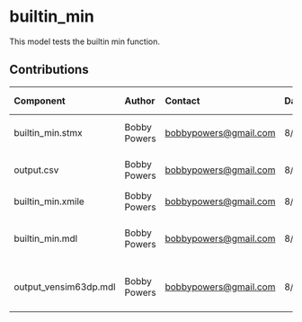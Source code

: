 builtin_min
============

This model tests the builtin min function.


Contributions
-------------

| Component             | Author          | Contact                    | Date    | Software Version          |
|:--------------------- |:--------------- |:-------------------------- |:------- |:------------------------- |
| builtin_min.stmx      | Bobby Powers    | bobbypowers@gmail.com      | 8/29/15 | Stella 10.0.6 for Win     |
| output.csv            | Bobby Powers    | bobbypowers@gmail.com      | 8/29/15 | Stella 10.0.6 for Win     |
| builtin_min.xmile     | Bobby Powers    | bobbypowers@gmail.com      | 8/29/15 | xmileconv v0.1.0          |
| builtin_min.mdl       | Bobby Powers    | bobbypowers@gmail.com      | 8/29/15 | Vensim 6.3 DP x32 for Win |
| output_vensim63dp.mdl | Bobby Powers    | bobbypowers@gmail.com      | 8/29/15 | Vensim 6.3 DP x32 for Win |
